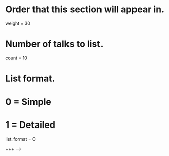 <!-- +++
# Recent and Upcoming Talks widget.

<!-- date = "2016-04-20T00:00:00"
draft = false

title = "Recent & Upcoming Talks"
subtitle = ""
widget = "talks" -->

# Order that this section will appear in.
weight = 30

# Number of talks to list.
count = 10

# List format.
#   0 = Simple
#   1 = Detailed
list_format = 0

+++ -->
